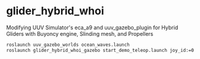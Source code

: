 # glider_hybrid_whoi

Modifying UUV Simulator's eca_a9 and uuv_gazebo_plugin for Hybrid Gliders with Buyoncy engine, Slinding mesh, and Propellers


```bash
roslaunch uuv_gazebo_worlds ocean_waves.launch
roslaunch glider_hybrid_whoi_gazebo start_demo_teleop.launch joy_id:=0
```
